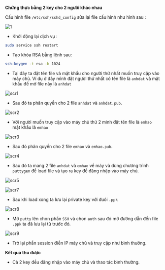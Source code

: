 **Chứng thực bằng 2 key cho 2 người khác nhau**

Cấu hình file `/etc/ssh/sshd_config` sửa lại file cấu hình như hình sau :

![1](http://i.imgur.com/tE1PO3Q.png)

- Khởi động lại dịch vụ :

```sh
sudo service ssh restart
```
- Tạo khóa RSA bằng lệnh sau:

```sh
ssh-keygen -t rsa -b 1024
```

- Tại đây ta đặt tên file và mật khẩu cho người thứ nhất muốn truy cập vào máy chủ. Ví dụ ở đây mình đặt người thứ nhất có tên file là `anhdat` và mật khẩu để mở file này là `anhdat`

![scr1](http://i.imgur.com/hjGpEye.png)

- Sau đó ta phân quyền cho 2 file `anhdat` và `anhdat.pub`.

![scr2](http://i.imgur.com/8oq6zPI.png)


- Với người muốn truy cập vào máy chủ thứ 2 mình đặt tên file là `emhao` mật khẩu là `emhao`

![scr3](http://i.imgur.com/jGaWw8T.png)

- Sau đó phân quyền cho 2 file `emhao` và `emhao.pub`.

![scr4](http://i.imgur.com/mZyWM5G.png)

- Sau đó ta mang 2 file `anhdat` và `emhao` về máy và dùng chương trình `puttygen` để load file và tạo ra key để đăng nhập vào máy chủ.

![scr5](http://i.imgur.com/duLRhuk.png)

![scr7](http://i.imgur.com/KmlBXpr.png)
- Sau khi load xong ta lưu lại private key với đuôi `.ppk` 

![scr8](http://i.imgur.com/8wMjkap.png)

- Mở `putty` lên chon phần `SSH` và chon `auth` sau đó mở đường dẫn đến file `.ppk` ta đã lưu lại từ trước đó.

![scr9](http://i.imgur.com/zmoK9eg.png)

- Trở lại phần session điền IP máy chủ và truy cập như bình thường.




**Kết quả thu được**

- Cả 2 key đều đăng nhập vào máy chủ và thao tác bình thường.